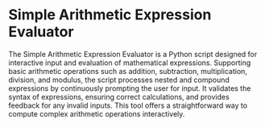 # Simple Arithmetic Expression Evaluator

The Simple Arithmetic Expression Evaluator is a Python script designed for interactive input and evaluation of mathematical expressions. Supporting basic arithmetic operations such as addition, subtraction, multiplication, division, and modulus, the script processes nested and compound expressions by continuously prompting the user for input. It validates the syntax of expressions, ensuring correct calculations, and provides feedback for any invalid inputs. This tool offers a straightforward way to compute complex arithmetic operations interactively.
